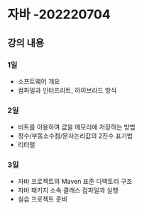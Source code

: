 # 자바 -202220704

## 강의 내용
### 1일
- 소프트웨어 개요
- 컴파일과 인터프리트, 하이브리드 방식

### 2일
- 비트를 이용하여 값을 메모리에 저장하는 방법
- 정수/부동소수점/문자논리값의 2진수 표기법
- 리터럴

### 3일
- 자바 프로젝트의 Maven 표준 디렉토리 구조
- 자바 패키지 소속 클래스 컴파일과 실행
- 실습 프로젝트 준비